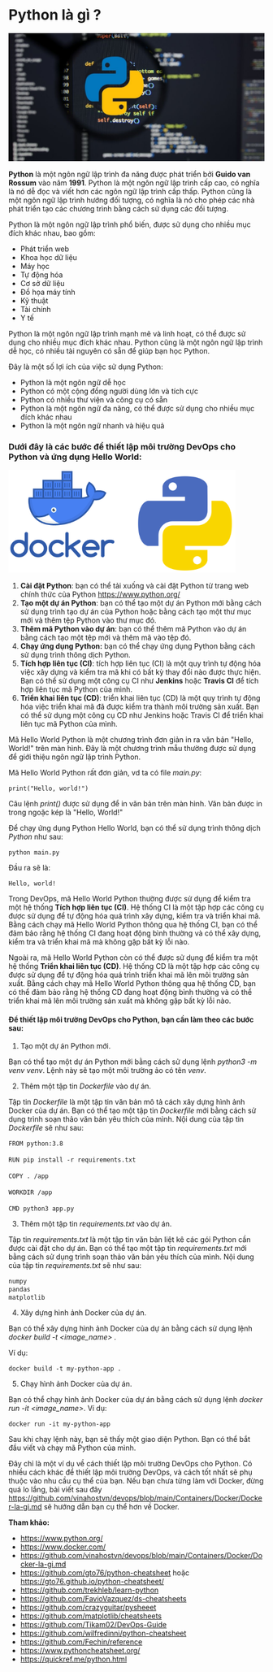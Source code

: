 # Python là gì ?

![img](../../Image/python.jpg)

**Python** là một ngôn ngữ lập trình đa năng được phát triển bởi **Guido van Rossum** vào năm **1991**. Python là một ngôn ngữ lập trình cấp cao, có nghĩa là nó dễ đọc và viết hơn các ngôn ngữ lập trình cấp thấp. Python cũng là một ngôn ngữ lập trình hướng đối tượng, có nghĩa là nó cho phép các nhà phát triển tạo các chương trình bằng cách sử dụng các đối tượng.

Python là một ngôn ngữ lập trình phổ biến, được sử dụng cho nhiều mục đích khác nhau, bao gồm:

- Phát triển web
- Khoa học dữ liệu
- Máy học
- Tự động hóa
- Cơ sở dữ liệu
- Đồ họa máy tính
- Kỹ thuật
- Tài chính
- Y tế

Python là một ngôn ngữ lập trình mạnh mẽ và linh hoạt, có thể được sử dụng cho nhiều mục đích khác nhau. Python cũng là một ngôn ngữ lập trình dễ học, có nhiều tài nguyên có sẵn để giúp bạn học Python.

Đây là một số lợi ích của việc sử dụng Python:

- Python là một ngôn ngữ dễ học
- Python có một cộng đồng người dùng lớn và tích cực
- Python có nhiều thư viện và công cụ có sẵn
- Python là một ngôn ngữ đa năng, có thể được sử dụng cho nhiều mục đích khác nhau
- Python là một ngôn ngữ nhanh và hiệu quả

### Dưới đây là các bước để thiết lập môi trường DevOps cho Python và ứng dụng **Hello World**:

![img](../../Image/docker-python.png)

1. **Cài đặt Python**: bạn có thể tải xuống và cài đặt Python từ trang web chính thức của Python https://www.python.org/
2. **Tạo một dự án Python**: bạn có thể tạo một dự án Python mới bằng cách sử dụng trình tạo dự án của Python hoặc bằng cách tạo một thư mục mới và thêm tệp Python vào thư mục đó.
3. **Thêm mã Python vào dự án**: bạn có thể thêm mã Python vào dự án bằng cách tạo một tệp mới và thêm mã vào tệp đó.
4. **Chạy ứng dụng Python:** bạn có thể chạy ứng dụng Python bằng cách sử dụng trình thông dịch Python.
5. **Tích hợp liên tục (CI)**:  tích hợp liên tục (CI) là một quy trình tự động hóa việc xây dựng và kiểm tra mã khi có bất kỳ thay đổi nào được thực hiện. Bạn có thể sử dụng một công cụ CI như **Jenkins** hoặc **Travis CI** để tích hợp liên tục mã Python của mình.
6. **Triển khai liên tục (CD)**: triển khai liên tục (CD) là một quy trình tự động hóa việc triển khai mã đã được kiểm tra thành môi trường sản xuất. Bạn có thể sử dụng một công cụ CD như Jenkins hoặc Travis CI để triển khai liên tục mã Python của mình.

Mã Hello World Python là một chương trình đơn giản in ra văn bản "Hello, World!" trên màn hình. Đây là một chương trình mẫu thường được sử dụng để giới thiệu ngôn ngữ lập trình Python.

Mã Hello World Python rất đơn giản, vd ta có file *main.py*:

    print("Hello, world!")

Câu lệnh *print()* được sử dụng để in văn bản trên màn hình. Văn bản được in trong ngoặc kép là "Hello, World!"

Để chạy ứng dụng Python Hello World, bạn có thể sử dụng trình thông dịch *Python* như sau:

    python main.py

Đầu ra sẽ là:

    Hello, world!

Trong DevOps, mã Hello World Python thường được sử dụng để kiểm tra một hệ thống **Tích hợp liên tục (CI)**. Hệ thống CI là một tập hợp các công cụ được sử dụng để tự động hóa quá trình xây dựng, kiểm tra và triển khai mã. Bằng cách chạy mã Hello World Python thông qua hệ thống CI, bạn có thể đảm bảo rằng hệ thống CI đang hoạt động bình thường và có thể xây dựng, kiểm tra và triển khai mã mà không gặp bất kỳ lỗi nào.

Ngoài ra, mã Hello World Python còn có thể được sử dụng để kiểm tra một hệ thống **Triển khai liên tục (CD)**. Hệ thống CD là một tập hợp các công cụ được sử dụng để tự động hóa quá trình triển khai mã lên môi trường sản xuất. Bằng cách chạy mã Hello World Python thông qua hệ thống CD, bạn có thể đảm bảo rằng hệ thống CD đang hoạt động bình thường và có thể triển khai mã lên môi trường sản xuất mà không gặp bất kỳ lỗi nào.

#### Để thiết lập môi trường DevOps cho Python, bạn cần làm theo các bước sau:

1. Tạo một dự án Python mới.

Bạn có thể tạo một dự án Python mới bằng cách sử dụng lệnh *python3 -m venv venv*. Lệnh này sẽ tạo một môi trường ảo có tên *venv*.

2. Thêm một tập tin *Dockerfile* vào dự án.

Tập tin *Dockerfile* là một tập tin văn bản mô tả cách xây dựng hình ảnh Docker của dự án. Bạn có thể tạo một tập tin *Dockerfile* mới bằng cách sử dụng trình soạn thảo văn bản yêu thích của mình. Nội dung của tập tin *Dockerfile* sẽ như sau:

    FROM python:3.8

    RUN pip install -r requirements.txt

    COPY . /app

    WORKDIR /app

    CMD python3 app.py

3. Thêm một tập tin *requirements.txt* vào dự án.

Tập tin *requirements.txt* là một tập tin văn bản liệt kê các gói Python cần được cài đặt cho dự án. Bạn có thể tạo một tập tin *requirements.txt* mới bằng cách sử dụng trình soạn thảo văn bản yêu thích của mình. Nội dung của tập tin *requirements.txt* sẽ như sau:

    numpy
    pandas
    matplotlib

4. Xây dựng hình ảnh Docker của dự án.

Bạn có thể xây dựng hình ảnh Docker của dự án bằng cách sử dụng lệnh *docker build -t <image_name> .*

Ví dụ:

    docker build -t my-python-app .

5. Chạy hình ảnh Docker của dự án.

Bạn có thể chạy hình ảnh Docker của dự án bằng cách sử dụng lệnh *docker run -it <image_name>*. Ví dụ:

    docker run -it my-python-app

Sau khi chạy lệnh này, bạn sẽ thấy một giao diện Python. Bạn có thể bắt đầu viết và chạy mã Python của mình.

Đây chỉ là một ví dụ về cách thiết lập môi trường DevOps cho Python. Có nhiều cách khác để thiết lập môi trường DevOps, và cách tốt nhất sẽ phụ thuộc vào nhu cầu cụ thể của bạn. Nếu bạn chưa từng làm với Docker, đừng quá lo lắng, bài viết sau đây https://github.com/vinahostvn/devops/blob/main/Containers/Docker/Docker-la-gi.md sẽ hướng dẫn bạn cụ thể hơn về Docker.

**Tham khảo:**

- https://www.python.org/
- https://www.docker.com/
- https://github.com/vinahostvn/devops/blob/main/Containers/Docker/Docker-la-gi.md
- https://github.com/gto76/python-cheatsheet hoặc https://gto76.github.io/python-cheatsheet/
- https://github.com/trekhleb/learn-python
- https://github.com/FavioVazquez/ds-cheatsheets
- https://github.com/crazyguitar/pysheeet
- https://github.com/matplotlib/cheatsheets
- https://github.com/Tikam02/DevOps-Guide
- https://github.com/wilfredinni/python-cheatsheet
- https://github.com/Fechin/reference
- https://www.pythoncheatsheet.org/
- https://quickref.me/python.html